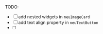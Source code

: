 

TODO: 

- [ ] add nested widgets in `neuImageCard`
- [ ] add text align property in `neuTextButton`
- [ ] 
